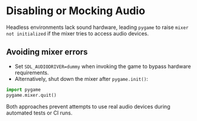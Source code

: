 # Disabling or Mocking Audio

Headless environments lack sound hardware, leading `pygame` to raise `mixer not initialized` if the mixer tries to access audio devices.

## Avoiding mixer errors
- Set `SDL_AUDIODRIVER=dummy` when invoking the game to bypass hardware requirements.
- Alternatively, shut down the mixer after `pygame.init()`:

```python
import pygame
pygame.mixer.quit()
```

Both approaches prevent attempts to use real audio devices during automated tests or CI runs.
